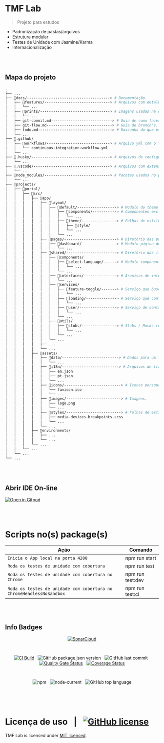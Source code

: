 # TMF Lab

> Projeto para estudos

- Padronização de pastas/arquivos
- Estrutura modular
- Testes de Unidade com Jasmine/Karma
- Internacionalização

<br>
<br>

## Mapa do projeto

```sh
.
├── ...
├── 📁docs/--------------------------------------> # Documentação.
│   ├── 📁features/------------------------------> # Arquivos com detalhes de próximos passos/implementações.
│   │   └── ...
│   ├── 📁prints/--------------------------------> # Imagens usadas na documentação.
│   │   └── ...
│   ├── git-commit.md----------------------------> # Guia de como fazer um commit no projeto.
│   ├── git-flow.md------------------------------> # Guia de branch's.
│   ├── todo.md----------------------------------> # Rascunho do que estou fazendo.
│   └── ...
├── 📁.github/
│   ├── 📁workflows/-----------------------------> # Arquivo yml com o fluxo de CI/CD
│   │   └── continuous-integration-workflow.yml
│   └── ...
├── 📁.husky/------------------------------------> # Arquivos de configuração do pre commit/push
│   └── ...
├── 📁.vscode/-----------------------------------> # Arquivos com extensões, snippets, settings do vscode.
│   └── ...
├── 📁node_modules/------------------------------> # Pacotes usados no projeto.
│   └── ...
├── 📁projects/
│   ├── 📁portal/
│   │   ├── 📁src/
│   │   │   ├── 📁app/
│   │   │   │   ├── 📁layout/
│   │   │   │   │   ├── 📁default/------------------> # Modulo do theme default.
│   │   │   │   │   │   ├── 📁components/-----------> # Componentes exclusivos do theme default (Top bar, Menu lateral e Footer).
│   │   │   │   │   │   │   └── ...
│   │   │   │   │   │   ├── 📁theme/----------------> # Folhas de estilos para o theme default.
│   │   │   │   │   │   │   ├── 📁style/
│   │   │   │   │   │   │   └── ...
│   │   │   │   │   │   └── ...
│   │   │   │   ├── 📁pages/------------------------> # Diretório das páginas do projeto.
│   │   │   │   │   ├── 📁dashboard/----------------> # Modulo página de dashboard.
│   │   │   │   │   │   └── ...
│   │   │   │   ├── 📁shared/-----------------------> # Diretório das itens compartilhados por todo o projeto.
│   │   │   │   │   ├── 📁components/
│   │   │   │   │   │   ├── 📁select-language/------> # Modulo componente que faz a troca de linguagem / tradução.
│   │   │   │   │   │   │   └── ...
│   │   │   │   │   │   └── ...
│   │   │   │   │   ├── 📁interfaces/---------------> # Arquivos de interfaces / model.
│   │   │   │   │   │   └── ...
│   │   │   │   │   ├── 📁services/
│   │   │   │   │   │   ├── 📁feature-toggle/-------> # Serviço que busca as feature toggles.
│   │   │   │   │   │   │   └── ...
│   │   │   │   │   │   ├── 📁loading/--------------> # Serviço que controla o loading nas páginas (requisição http).
│   │   │   │   │   │   │   └── ...
│   │   │   │   │   │   ├── 📁user/-----------------> # Serviço de controle de usuário.
│   │   │   │   │   │   │   └── ...
│   │   │   │   │   │   └── ...
│   │   │   │   │   ├── 📁utils/
│   │   │   │   │   │   ├── 📁stubs/----------------> # Stubs / Mocks reutilizados em testes de unidade.
│   │   │   │   │   │   │   └── ...
│   │   │   │   │   │   └── ...
│   │   │   │   │   └── ...
│   │   │   │   ├── ...
│   │   │   │   └── ...
│   │   │   ├── 📁assets/
│   │   │   │   ├── 📁data/--------------------------> # Dados para um fake api.
│   │   │   │   │   └── ...
│   │   │   │   ├── 📁i18n/--------------------------> # Arquivos de tradução do projeto en / pt.
│   │   │   │   │   ├── en.json
│   │   │   │   │   ├── pt.json
│   │   │   │   │   └── ...
│   │   │   │   ├── 📁icons/--------------------------> # Icones personalizados.
│   │   │   │   │   └── favicon.ico
│   │   │   │   │   └── ...
│   │   │   │   ├── 📁images/-------------------------> # Imagens.
│   │   │   │   │   ├── logo.png
│   │   │   │   │   └── ...
│   │   │   │   ├── 📁styles/-------------------------> # Folhas de estilos compartilháveis.
│   │   │   │   │   ├── media-devices-breakpoints.scss
│   │   │   │   │   └── ...
│   │   │   │   └── ...
│   │   │   ├── 📁environments/
│   │   │   │   ├── ...
│   │   │   │   └── ...
│   │   │   └── ...
│   │   └── ...
│   └── ...
└── ...
```

<br>
<br>

## Abrir IDE On-line

[![Open in Gitpod](https://gitpod.io/button/open-in-gitpod.svg)](https://gitpod.io/workspaces)

<br>
<br>

# Scripts no(s) package(s)

| Ação                                                                 | Comando          |
| -------------------------------------------------------------------- | ---------------- |
| `Inicia o App local na porta 4200`                                   | npm run start    |
| `Roda os testes de unidade com cobertura`                            | npm run test     |
| `Roda os testes de unidade com cobertura no Chrome`                  | npm run test:dev |
| `Roda os testes de unidade com cobertura no ChromeHeadlessNoSandbox` | npm run test:ci  |

<br>
<br>

## Info Badges

<div>
<div align="center">

[![SonarCloud](https://sonarcloud.io/images/project_badges/sonarcloud-white.svg)](https://sonarcloud.io/summary/new_code?id=martins86_tmf-lab)

</div>
</div>

<br>

<div>
<div align="center">

[![CI Build](https://github.com/martins86/tmf-lab/actions/workflows/continuous-integration-workflow.yml/badge.svg)](https://github.com/martins86/tmf-lab/actions/workflows/continuous-integration-workflow.yml)
&nbsp;
![GitHub package.json version](https://img.shields.io/github/package-json/v/martins86/tmf-lab)
&nbsp;
![GitHub last commit](https://img.shields.io/github/last-commit/martins86/tmf-lab)
&nbsp;
[![Quality Gate Status](https://sonarcloud.io/api/project_badges/measure?project=martins86_tmf-lab&metric=alert_status)](https://sonarcloud.io/summary/new_code?id=martins86_tmf-lab)
&nbsp;
[![Coverage Status](https://coveralls.io/repos/github/martins86/tmf-lab/badge.svg?branch=master)](https://coveralls.io/github/martins86/tmf-lab?branch=master)

</div>
</div>

<br>

<div>
<div align="center">

![npm](https://img.shields.io/npm/v/npm)
&nbsp;
![node-current](https://img.shields.io/node/v/latest-version)
&nbsp;
![GitHub top language](https://img.shields.io/github/languages/top/martins86/tmf-lab)

</div>
</div>

<br>
<br>
<br>

# Licença de uso &nbsp; | &nbsp; [![GitHub license](https://img.shields.io/github/license/martins86/tmf-lab)](https://github.com/martins86/tmf-lab/blob/main/LICENSE)

TMF Lab is licensed under [MIT licensed](./LICENSE).
